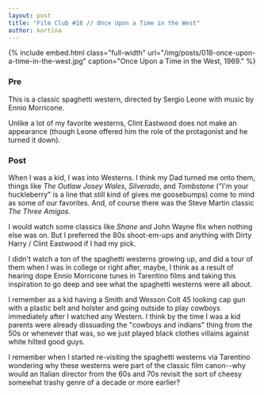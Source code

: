 ```yaml
---
layout: post
title: "Film Club #18 // Once Upon a Time in the West"
author: kortina
---
```


{% include embed.html class="full-width" url="/img/posts/018-once-upon-a-time-in-the-west.jpg" caption="Once Upon a Time in the West, 1969." %}

### Pre

This is a classic spaghetti western, directed by Sergio Leone with music by Ennio Morricone.

Unlike a lot of my favorite westerns, Clint Eastwood does not make an appearance (though Leone offered him the role of the protagonist and he turned it down).

### Post

When I was a kid, I was into Westerns. I think my Dad turned me onto them, things like _The
Outlaw Josey Wales_, _Silverado_, and _Tombstone_ ("I'm your huckleberry" is a line that
still kind of gives me goosebumps) come to mind as some of our favorites.
And, of course there was the Steve Martin classic _The Three Amigos._

I would watch some classics like _Shane_ and John Wayne flix when nothing else was on. But I
preferred the 80s shoot-em-ups and anything with Dirty Harry / Clint Eastwood if I had my pick.

I didn't watch a ton of the spaghetti westerns growing up, and did a tour of them when I was in
college or right after, maybe, I think as a result of hearing dope Ennio Morricone tunes in
Tarentino films and taking this inspiration to go deep and see what the spaghetti westerns were all
about.

I remember as a kid having a Smith and Wesson Colt 45 looking cap gun with a plastic belt and
holster and going outside to play cowboys immediately after I watched any Western. I think by the
time I was a kid parents were already dissuading the "cowboys and indians" thing from the 50s
or whenever that was, so we just played black clothes villains against white hilted good guys.

I remember when I started re-visiting the spaghetti westerns via Tarentino wondering why
these westerns were part of the classic film canon--why would an Italian director from the 60s and
70s revisit the sort of cheesy somewhat trashy genre of a decade or more earlier?
